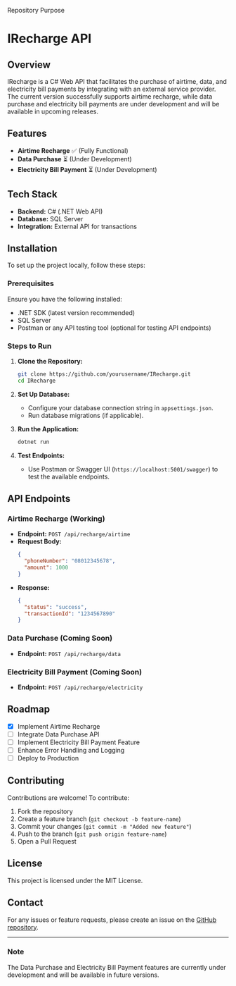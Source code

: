 Repository Purpose

# IRecharge API

## Overview
IRecharge is a C# Web API that facilitates the purchase of airtime, data, and electricity bill payments by integrating with an external service provider. The current version successfully supports airtime recharge, while data purchase and electricity bill payments are under development and will be available in upcoming releases.

## Features
- **Airtime Recharge** ✅ (Fully Functional)
- **Data Purchase** ⏳ (Under Development)
- **Electricity Bill Payment** ⏳ (Under Development)

## Tech Stack
- **Backend:** C# (.NET Web API)
- **Database:** SQL Server
- **Integration:** External API for transactions

## Installation
To set up the project locally, follow these steps:

### Prerequisites
Ensure you have the following installed:
- .NET SDK (latest version recommended)
- SQL Server
- Postman or any API testing tool (optional for testing API endpoints)

### Steps to Run
1. **Clone the Repository:**
   ```bash
   git clone https://github.com/yourusername/IRecharge.git
   cd IRecharge
   ```
2. **Set Up Database:**
   - Configure your database connection string in `appsettings.json`.
   - Run database migrations (if applicable).

3. **Run the Application:**
   ```bash
   dotnet run
   ```

4. **Test Endpoints:**
   - Use Postman or Swagger UI (`https://localhost:5001/swagger`) to test the available endpoints.

## API Endpoints
### Airtime Recharge (Working)
- **Endpoint:** `POST /api/recharge/airtime`
- **Request Body:**
  ```json
  {
    "phoneNumber": "08012345678",
    "amount": 1000
  }
  ```
- **Response:**
  ```json
  {
    "status": "success",
    "transactionId": "1234567890"
  }
  ```

### Data Purchase (Coming Soon)
- **Endpoint:** `POST /api/recharge/data`

### Electricity Bill Payment (Coming Soon)
- **Endpoint:** `POST /api/recharge/electricity`

## Roadmap
- [x] Implement Airtime Recharge
- [ ] Integrate Data Purchase API
- [ ] Implement Electricity Bill Payment Feature
- [ ] Enhance Error Handling and Logging
- [ ] Deploy to Production

## Contributing
Contributions are welcome! To contribute:
1. Fork the repository
2. Create a feature branch (`git checkout -b feature-name`)
3. Commit your changes (`git commit -m "Added new feature"`)
4. Push to the branch (`git push origin feature-name`)
5. Open a Pull Request

## License
This project is licensed under the MIT License.

## Contact
For any issues or feature requests, please create an issue on the [GitHub repository](https://github.com/yourusername/IRecharge).

---
### Note
The Data Purchase and Electricity Bill Payment features are currently under development and will be available in future versions.

